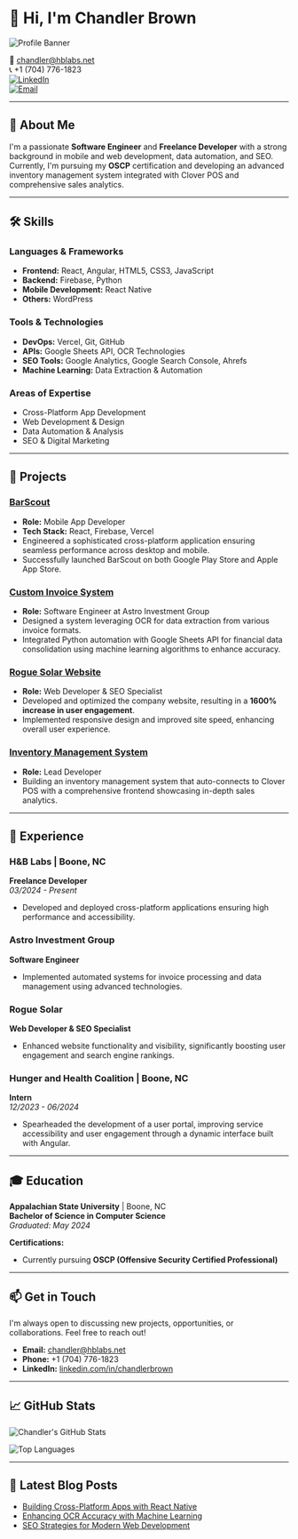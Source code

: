 # 👋 Hi, I'm Chandler Brown

![Profile Banner](https://your-banner-image-url.com/banner.png)
  
📧 [chandler@hblabs.net](mailto:chandler@hblabs.net)  
📞 +1 (704) 776-1823  
[![LinkedIn](https://img.shields.io/badge/LinkedIn-0077B5?style=flat-square&logo=linkedin)](https://www.linkedin.com/in/chandlerbrown)  
[![Email](https://img.shields.io/badge/Email-D14836?style=flat-square&logo=gmail&logoColor=white)](mailto:chandler@hblabs.net)

---

## 🚀 About Me

I'm a passionate **Software Engineer** and **Freelance Developer** with a strong background in mobile and web development, data automation, and SEO. Currently, I'm pursuing my **OSCP** certification and developing an advanced inventory management system integrated with Clover POS and comprehensive sales analytics.

---

## 🛠️ Skills

### **Languages & Frameworks**
- **Frontend:** React, Angular, HTML5, CSS3, JavaScript
- **Backend:** Firebase, Python
- **Mobile Development:** React Native
- **Others:** WordPress

### **Tools & Technologies**
- **DevOps:** Vercel, Git, GitHub
- **APIs:** Google Sheets API, OCR Technologies
- **SEO Tools:** Google Analytics, Google Search Console, Ahrefs
- **Machine Learning:** Data Extraction & Automation

### **Areas of Expertise**
- Cross-Platform App Development
- Web Development & Design
- Data Automation & Analysis
- SEO & Digital Marketing

---

## 📂 Projects

### [**BarScout**](https://github.com/yourusername/BarScout)
- **Role:** Mobile App Developer
- **Tech Stack:** React, Firebase, Vercel
- Engineered a sophisticated cross-platform application ensuring seamless performance across desktop and mobile.
- Successfully launched BarScout on both Google Play Store and Apple App Store.

### [**Custom Invoice System**](https://github.com/yourusername/Custom-Invoice-System)
- **Role:** Software Engineer at Astro Investment Group
- Designed a system leveraging OCR for data extraction from various invoice formats.
- Integrated Python automation with Google Sheets API for financial data consolidation using machine learning algorithms to enhance accuracy.

### [**Rogue Solar Website**](https://github.com/yourusername/RogueSolar-Website)
- **Role:** Web Developer & SEO Specialist
- Developed and optimized the company website, resulting in a **1600% increase in user engagement**.
- Implemented responsive design and improved site speed, enhancing overall user experience.

### [**Inventory Management System**](https://github.com/yourusername/Inventory-Management-System)
- **Role:** Lead Developer
- Building an inventory management system that auto-connects to Clover POS with a comprehensive frontend showcasing in-depth sales analytics.

---

## 💼 Experience

### **H&B Labs** | Boone, NC
**Freelance Developer**  
*03/2024 - Present*
- Developed and deployed cross-platform applications ensuring high performance and accessibility.

### **Astro Investment Group**
**Software Engineer**
- Implemented automated systems for invoice processing and data management using advanced technologies.

### **Rogue Solar**
**Web Developer & SEO Specialist**
- Enhanced website functionality and visibility, significantly boosting user engagement and search engine rankings.

### **Hunger and Health Coalition** | Boone, NC
**Intern**  
*12/2023 - 06/2024*
- Spearheaded the development of a user portal, improving service accessibility and user engagement through a dynamic interface built with Angular.

---

## 🎓 Education

**Appalachian State University** | Boone, NC  
**Bachelor of Science in Computer Science**  
*Graduated: May 2024*

**Certifications:**
- Currently pursuing **OSCP (Offensive Security Certified Professional)**

---

## 📫 Get in Touch

I'm always open to discussing new projects, opportunities, or collaborations. Feel free to reach out!

- **Email:** [chandler@hblabs.net](mailto:chandler@hblabs.net)
- **Phone:** +1 (704) 776-1823
- **LinkedIn:** [linkedin.com/in/chandlerbrown](https://www.linkedin.com/in/chandlerbrown)

---

## 📈 GitHub Stats

![Chandler's GitHub Stats](https://github-readme-stats.vercel.app/api?username=yourusername&show_icons=true&theme=radical)

![Top Languages](https://github-readme-stats.vercel.app/api/top-langs/?username=yourusername&layout=compact&theme=radical)

---

## 📝 Latest Blog Posts

<!-- BLOG-POST-LIST:START -->
- [Building Cross-Platform Apps with React Native](https://yourblog.com/post1)
- [Enhancing OCR Accuracy with Machine Learning](https://yourblog.com/post2)
- [SEO Strategies for Modern Web Development](https://yourblog.com/post3)
<!-- BLOG-POST-LIST:END -->
